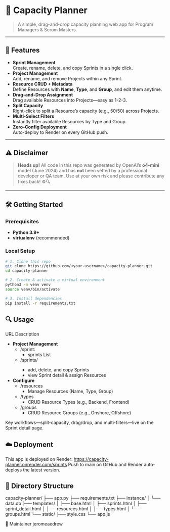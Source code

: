 <!-- README.md -->

# 🚀 Capacity Planner

> A simple, drag-and-drop capacity planning web app for Program Managers & Scrum Masters.

---

## 🎯 Features

- **Sprint Management**  
  Create, rename, delete, and copy Sprints in a single click.
- **Project Management**  
  Add, rename, and remove Projects within any Sprint.
- **Resource CRUD + Metadata**  
  Define Resources with **Name**, **Type**, and **Group**, and edit them anytime.
- **Drag-and-Drop Assignment**  
  Drag available Resources into Projects—easy as 1-2-3.
- **Split Capacity**  
  Right-click to split a Resource’s capacity (e.g., 50/50) across Projects.
- **Multi-Select Filters**  
  Instantly filter available Resources by Type and Group.
- **Zero-Config Deployment**  
  Auto-deploy to Render on every GitHub push.

---

## ⚠️ Disclaimer

> **Heads up!** All code in this repo was generated by OpenAI’s **o4-mini** model (June 2024) and has **not** been vetted by a professional developer or QA team. Use at your own risk and please contribute any fixes back! ⚙️🔍

---

## 🛠 Getting Started

### Prerequisites

- **Python 3.9+**  
- **virtualenv** (recommended)

### Local Setup

```bash
# 1. Clone this repo
git clone https://github.com/<your-username>/capacity-planner.git
cd capacity-planner

# 2. Create & activate a virtual environment
python3 -m venv venv
source venv/bin/activate

# 3. Install dependencies
pip install -r requirements.txt
```

## 🔍 Usage
URL	Description
- **Project Management**
  - /sprint:
    - sprints	List
  - /sprints/<id>
    - add, delete, and copy Sprints
    - view Sprint detail & assign Resources
- **Configure**
  - /resources
    - Manage Resources (Name, Type, Group)
  - /types
    - CRUD Resource Types (e.g., Backend, Frontend)
  - /groups
    - CRUD Resource Groups (e.g., Onshore, Offshore)

Key workflows—split-capacity, drag/drop, and multi-filters—live on the Sprint detail page.

## ☁️ Deployment
This app is deployed on Render:
https://capacity-planner.onrender.com/sprints
Push to main on GitHub and Render auto-deploys the latest version.

## 📂 Directory Structure
capacity-planner/
├── app.py
├── requirements.txt
├── instance/
│   └── data.db
├── templates/
│   ├── base.html
│   ├── sprints.html
│   ├── sprint_detail.html
│   ├── resources.html
│   ├── types.html
│   └── groups.html
└── static/
    ├── style.css
    └── app.js

👤 Maintainer
jeromeaedrew


